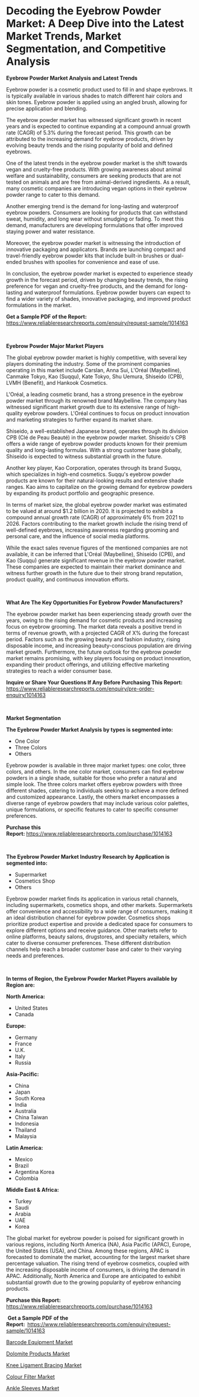 <p><h1>Decoding the Eyebrow Powder Market: A Deep Dive into the Latest Market Trends, Market Segmentation, and Competitive Analysis</h1></p><p><strong>Eyebrow Powder Market Analysis and Latest Trends</strong></p>
<p><p>Eyebrow powder is a cosmetic product used to fill in and shape eyebrows. It is typically available in various shades to match different hair colors and skin tones. Eyebrow powder is applied using an angled brush, allowing for precise application and blending.</p><p>The eyebrow powder market has witnessed significant growth in recent years and is expected to continue expanding at a compound annual growth rate (CAGR) of 5.3% during the forecast period. This growth can be attributed to the increasing demand for eyebrow products, driven by evolving beauty trends and the rising popularity of bold and defined eyebrows.</p><p>One of the latest trends in the eyebrow powder market is the shift towards vegan and cruelty-free products. With growing awareness about animal welfare and sustainability, consumers are seeking products that are not tested on animals and are free from animal-derived ingredients. As a result, many cosmetic companies are introducing vegan options in their eyebrow powder range to cater to this demand.</p><p>Another emerging trend is the demand for long-lasting and waterproof eyebrow powders. Consumers are looking for products that can withstand sweat, humidity, and long wear without smudging or fading. To meet this demand, manufacturers are developing formulations that offer improved staying power and water resistance.</p><p>Moreover, the eyebrow powder market is witnessing the introduction of innovative packaging and applicators. Brands are launching compact and travel-friendly eyebrow powder kits that include built-in brushes or dual-ended brushes with spoolies for convenience and ease of use.</p><p>In conclusion, the eyebrow powder market is expected to experience steady growth in the forecast period, driven by changing beauty trends, the rising preference for vegan and cruelty-free products, and the demand for long-lasting and waterproof formulations. Eyebrow powder buyers can expect to find a wider variety of shades, innovative packaging, and improved product formulations in the market.</p></p>
<p><strong>Get a Sample PDF of the Report:&nbsp;</strong> <a href="https://www.reliableresearchreports.com/enquiry/request-sample/1014163">https://www.reliableresearchreports.com/enquiry/request-sample/1014163</a></p>
<p>&nbsp;</p>
<p><strong>Eyebrow Powder Major Market Players</strong></p>
<p><p>The global eyebrow powder market is highly competitive, with several key players dominating the industry. Some of the prominent companies operating in this market include Carslan, Anna Sui, L'Oréal (Maybelline), Canmake Tokyo, Kao (Suqqu), Kate Tokyo, Shu Uemura, Shiseido (CPB), LVMH (Benefit), and Hankook Cosmetics.</p><p>L'Oréal, a leading cosmetic brand, has a strong presence in the eyebrow powder market through its renowned brand Maybelline. The company has witnessed significant market growth due to its extensive range of high-quality eyebrow powders. L'Oréal continues to focus on product innovation and marketing strategies to further expand its market share.</p><p>Shiseido, a well-established Japanese brand, operates through its division CPB (Clé de Peau Beauté) in the eyebrow powder market. Shiseido's CPB offers a wide range of eyebrow powder products known for their premium quality and long-lasting formulas. With a strong customer base globally, Shiseido is expected to witness substantial growth in the future.</p><p>Another key player, Kao Corporation, operates through its brand Suqqu, which specializes in high-end cosmetics. Suqqu's eyebrow powder products are known for their natural-looking results and extensive shade ranges. Kao aims to capitalize on the growing demand for eyebrow powders by expanding its product portfolio and geographic presence.</p><p>In terms of market size, the global eyebrow powder market was estimated to be valued at around $1.2 billion in 2020. It is projected to exhibit a compound annual growth rate (CAGR) of approximately 6% from 2021 to 2026. Factors contributing to the market growth include the rising trend of well-defined eyebrows, increasing awareness regarding grooming and personal care, and the influence of social media platforms.</p><p>While the exact sales revenue figures of the mentioned companies are not available, it can be inferred that L'Oréal (Maybelline), Shiseido (CPB), and Kao (Suqqu) generate significant revenue in the eyebrow powder market. These companies are expected to maintain their market dominance and witness further growth in the future due to their strong brand reputation, product quality, and continuous innovation efforts.</p></p>
<p>&nbsp;</p>
<p><strong>What Are The Key Opportunities For Eyebrow Powder Manufacturers?</strong></p>
<p><p>The eyebrow powder market has been experiencing steady growth over the years, owing to the rising demand for cosmetic products and increasing focus on eyebrow grooming. The market data reveals a positive trend in terms of revenue growth, with a projected CAGR of X% during the forecast period. Factors such as the growing beauty and fashion industry, rising disposable income, and increasing beauty-conscious population are driving market growth. Furthermore, the future outlook for the eyebrow powder market remains promising, with key players focusing on product innovation, expanding their product offerings, and utilizing effective marketing strategies to reach a wider consumer base.</p></p>
<p><strong>Inquire or Share Your Questions If Any Before Purchasing This Report:</strong> <a href="https://www.reliableresearchreports.com/enquiry/pre-order-enquiry/1014163">https://www.reliableresearchreports.com/enquiry/pre-order-enquiry/1014163</a></p>
<p>&nbsp;</p>
<p><strong>Market Segmentation</strong></p>
<p><strong>The Eyebrow Powder Market Analysis by types is segmented into:</strong></p>
<p><ul><li>One Color</li><li>Three Colors</li><li>Others</li></ul></p>
<p><p>Eyebrow powder is available in three major market types: one color, three colors, and others. In the one color market, consumers can find eyebrow powders in a single shade, suitable for those who prefer a natural and simple look. The three colors market offers eyebrow powders with three different shades, catering to individuals seeking to achieve a more defined and customized appearance. Lastly, the others market encompasses a diverse range of eyebrow powders that may include various color palettes, unique formulations, or specific features to cater to specific consumer preferences.</p></p>
<p><strong>Purchase this Report:&nbsp;</strong><a href="https://www.reliableresearchreports.com/purchase/1014163">https://www.reliableresearchreports.com/purchase/1014163</a></p>
<p>&nbsp;</p>
<p><strong>The Eyebrow Powder Market Industry Research by Application is segmented into:</strong></p>
<p><ul><li>Supermarket</li><li>Cosmetics Shop</li><li>Others</li></ul></p>
<p><p>Eyebrow powder market finds its application in various retail channels, including supermarkets, cosmetics shops, and other markets. Supermarkets offer convenience and accessibility to a wide range of consumers, making it an ideal distribution channel for eyebrow powder. Cosmetics shops prioritize product expertise and provide a dedicated space for consumers to explore different options and receive guidance. Other markets refer to online platforms, beauty salons, drugstores, and specialty retailers, which cater to diverse consumer preferences. These different distribution channels help reach a broader customer base and cater to their varying needs and preferences.</p></p>
<p>&nbsp;</p>
<p><strong>In terms of Region, the Eyebrow Powder Market Players available by Region are:</strong></p>
<p>
    <p> <strong> North America: </strong>
        <ul>
            <li>United States</li>
            <li>Canada</li>
        </ul>
        </p> 
    <p> <strong> Europe: </strong>
        <ul>
            <li>Germany</li>
            <li>France</li>
            <li>U.K.</li>
            <li>Italy</li>
            <li>Russia</li>
        </ul>
        </p> 
    <p> <strong> Asia-Pacific: </strong>
        <ul>
            <li>China</li>
            <li>Japan</li>
            <li>South Korea</li>
            <li>India</li>
            <li>Australia</li>
            <li>China Taiwan</li>
            <li>Indonesia</li>
            <li>Thailand</li>
            <li>Malaysia</li>
        </ul>
        </p> 
    <p> <strong> Latin America: </strong>
        <ul>
            <li>Mexico</li>
            <li>Brazil</li>
            <li>Argentina Korea</li>
            <li>Colombia</li>
        </ul>
        </p> 
    <p> <strong> Middle East & Africa: </strong>
        <ul>
            <li>Turkey</li>
            <li>Saudi</li>
            <li>Arabia</li>
            <li>UAE</li>
            <li>Korea</li>
        </ul>
    </p>
    </p>
<p><p>The global market for eyebrow powder is poised for significant growth in various regions, including North America (NA), Asia Pacific (APAC), Europe, the United States (USA), and China. Among these regions, APAC is forecasted to dominate the market, accounting for the largest market share percentage valuation. The rising trend of eyebrow cosmetics, coupled with the increasing disposable income of consumers, is driving the demand in APAC. Additionally, North America and Europe are anticipated to exhibit substantial growth due to the growing popularity of eyebrow enhancing products.</p></p>
<p><strong>Purchase this Report: </strong><a href="https://www.reliableresearchreports.com/purchase/1014163">https://www.reliableresearchreports.com/purchase/1014163</a></p>
<p>&nbsp;<strong>Get a Sample PDF of the Report:&nbsp;&nbsp;</strong><a href="https://www.reliableresearchreports.com/enquiry/request-sample/1014163">https://www.reliableresearchreports.com/enquiry/request-sample/1014163</a></p>
<p><strong></strong></p>
<p><p><a href="https://github.com/kosella/Market-Research-Report-List-1/blob/main/barcode-equipment-market.md">Barcode Equipment Market</a></p><p><a href="https://github.com/redneck06/Market-Research-Report-List-1/blob/main/dolomite-products-market.md">Dolomite Products Market</a></p><p><a href="https://www.linkedin.com/pulse/knee-ligament-bracing-market-growth-trends-covid-19-impact-8h1je?trackingId=zRt9F3ylTsua04aZ8%2BSGXQ%3D%3D">Knee Ligament Bracing Market</a></p><p><a href="https://www.linkedin.com/pulse/colour-filter-market-share-amp-new-trends-analysis-report-tv7we?trackingId=%2BFu%2FIcz1SB%2BXlJ9kcd2QMA%3D%3D">Colour Filter Market</a></p><p><a href="https://www.linkedin.com/pulse/ankle-sleeves-market-research-report-provides-thorough-industry-9q6re?trackingId=RUL9EVB2TVy%2BWZYd9BGk7g%3D%3D">Ankle Sleeves Market</a></p></p>